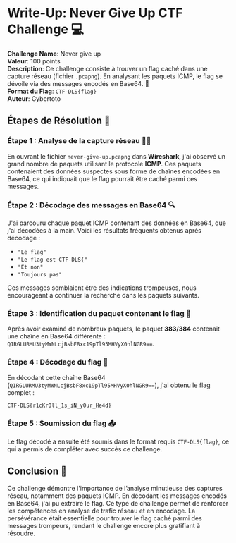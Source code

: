 
# Write-Up: Never Give Up CTF Challenge 💻

**Challenge Name**: Never give up  
**Valeur**: 100 points  
**Description**: Ce challenge consiste à trouver un flag caché dans une capture réseau (fichier `.pcapng`). En analysant les paquets ICMP, le flag se dévoile via des messages encodés en Base64. 📡  
**Format du Flag**: `CTF-DLS{flag}`  
**Auteur**: Cybertoto  

## Étapes de Résolution 🚀

### Étape 1 : Analyse de la capture réseau 🕵️‍♂️
En ouvrant le fichier `never-give-up.pcapng` dans **Wireshark**, j'ai observé un grand nombre de paquets utilisant le protocole **ICMP**. Ces paquets contenaient des données suspectes sous forme de chaînes encodées en Base64, ce qui indiquait que le flag pourrait être caché parmi ces messages.

### Étape 2 : Décodage des messages en Base64 🔍
J'ai parcouru chaque paquet ICMP contenant des données en Base64, que j'ai décodées à la main. Voici les résultats fréquents obtenus après décodage :
- `"Le flag"`
- `"Le flag est CTF-DLS{"`
- `"Et non"`
- `"Toujours pas"`

Ces messages semblaient être des indications trompeuses, nous encourageant à continuer la recherche dans les paquets suivants.

### Étape 3 : Identification du paquet contenant le flag 🧩
Après avoir examiné de nombreux paquets, le paquet **383/384** contenait une chaîne en Base64 différente : `Q1RGLURMU3tyMWNLcjBsbF8xc19pTl95MHVyX0hlNGR9==`.

### Étape 4 : Décodage du flag 🎉
En décodant cette chaîne Base64 (`Q1RGLURMU3tyMWNLcjBsbF8xc19pTl95MHVyX0hlNGR9==`), j'ai obtenu le flag complet :

```
CTF-DLS{r1cKr0ll_1s_iN_y0ur_He4d}
```

### Étape 5 : Soumission du flag 📤
Le flag décodé a ensuite été soumis dans le format requis `CTF-DLS{flag}`, ce qui a permis de compléter avec succès ce challenge.

## Conclusion 🎊
Ce challenge démontre l'importance de l’analyse minutieuse des captures réseau, notamment des paquets ICMP. En décodant les messages encodés en Base64, j'ai pu extraire le flag. Ce type de challenge permet de renforcer les compétences en analyse de trafic réseau et en encodage. La persévérance était essentielle pour trouver le flag caché parmi des messages trompeurs, rendant le challenge encore plus gratifiant à résoudre.
